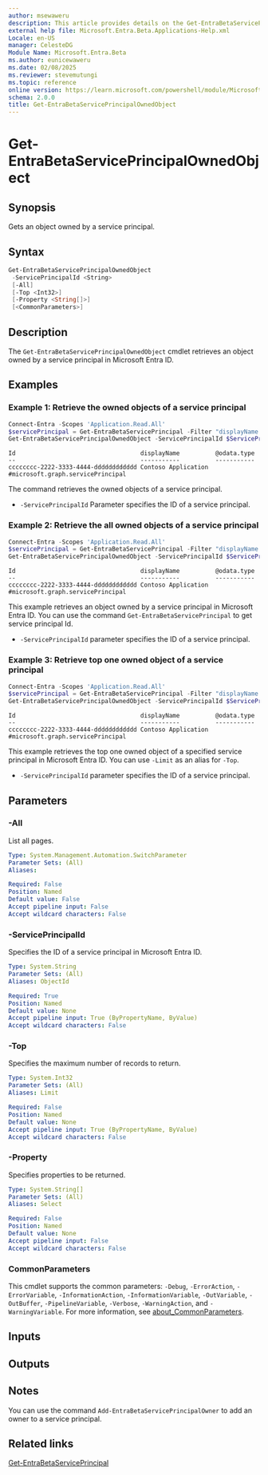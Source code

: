 ```yaml
---
author: msewaweru
description: This article provides details on the Get-EntraBetaServicePrincipalOwnedObject command.
external help file: Microsoft.Entra.Beta.Applications-Help.xml
Locale: en-US
manager: CelesteDG
Module Name: Microsoft.Entra.Beta
ms.author: eunicewaweru
ms.date: 02/08/2025
ms.reviewer: stevemutungi
ms.topic: reference
online version: https://learn.microsoft.com/powershell/module/Microsoft.Entra.Beta/Get-EntraBetaServicePrincipalOwnedObject
schema: 2.0.0
title: Get-EntraBetaServicePrincipalOwnedObject
---
```


# Get-EntraBetaServicePrincipalOwnedObject

## Synopsis

Gets an object owned by a service principal.

## Syntax

```powershell
Get-EntraBetaServicePrincipalOwnedObject
 -ServicePrincipalId <String>
 [-All]
 [-Top <Int32>]
 [-Property <String[]>]
 [<CommonParameters>]
```

## Description

The `Get-EntraBetaServicePrincipalOwnedObject` cmdlet retrieves an object owned by a service principal in Microsoft Entra ID.

## Examples

### Example 1: Retrieve the owned objects of a service principal

```powershell
Connect-Entra -Scopes 'Application.Read.All'
$servicePrincipal = Get-EntraBetaServicePrincipal -Filter "displayName eq 'Helpdesk Application'"
Get-EntraBetaServicePrincipalOwnedObject -ServicePrincipalId $ServicePrincipal.Id | Select-Object Id, DisplayName, '@odata.type'
```

```Output
Id                                   displayName          @odata.type
--                                   -----------          -----------
cccccccc-2222-3333-4444-dddddddddddd Contoso Application #microsoft.graph.servicePrincipal
```

The command retrieves the owned objects of a service principal.

- `-ServicePrincipalId` Parameter specifies the ID of a service principal.

### Example 2: Retrieve the all owned objects of a service principal

```powershell
Connect-Entra -Scopes 'Application.Read.All'
$servicePrincipal = Get-EntraBetaServicePrincipal -Filter "displayName eq 'Helpdesk Application'"
Get-EntraBetaServicePrincipalOwnedObject -ServicePrincipalId $ServicePrincipal.Id -All | Select-Object Id, DisplayName, '@odata.type'
```

```Output
Id                                   displayName          @odata.type
--                                   -----------          -----------
cccccccc-2222-3333-4444-dddddddddddd Contoso Application #microsoft.graph.servicePrincipal
```

This example retrieves an object owned by a service principal in Microsoft Entra ID. You can use the command `Get-EntraBetaServicePrincipal` to get service principal Id.

- `-ServicePrincipalId` parameter specifies the ID of a service principal.

### Example 3: Retrieve top one owned object of a service principal

```powershell
Connect-Entra -Scopes 'Application.Read.All'
$servicePrincipal = Get-EntraBetaServicePrincipal -Filter "displayName eq 'Helpdesk Application'"
Get-EntraBetaServicePrincipalOwnedObject -ServicePrincipalId $ServicePrincipal.Id -Top 1 | Select-Object Id, DisplayName, '@odata.type'
```

```Output
Id                                   displayName          @odata.type
--                                   -----------          -----------
cccccccc-2222-3333-4444-dddddddddddd Contoso Application #microsoft.graph.servicePrincipal
```

This example retrieves the top one owned object of a specified service principal in Microsoft Entra ID. You can use `-Limit` as an alias for `-Top`.

- `-ServicePrincipalId` parameter specifies the ID of a service principal.

## Parameters

### -All

List all pages.

```yaml
Type: System.Management.Automation.SwitchParameter
Parameter Sets: (All)
Aliases:

Required: False
Position: Named
Default value: False
Accept pipeline input: False
Accept wildcard characters: False
```

### -ServicePrincipalId

Specifies the ID of a service principal in Microsoft Entra ID.

```yaml
Type: System.String
Parameter Sets: (All)
Aliases: ObjectId

Required: True
Position: Named
Default value: None
Accept pipeline input: True (ByPropertyName, ByValue)
Accept wildcard characters: False
```

### -Top

Specifies the maximum number of records to return.

```yaml
Type: System.Int32
Parameter Sets: (All)
Aliases: Limit

Required: False
Position: Named
Default value: None
Accept pipeline input: True (ByPropertyName, ByValue)
Accept wildcard characters: False
```

### -Property

Specifies properties to be returned.

```yaml
Type: System.String[]
Parameter Sets: (All)
Aliases: Select

Required: False
Position: Named
Default value: None
Accept pipeline input: False
Accept wildcard characters: False
```

### CommonParameters

This cmdlet supports the common parameters: `-Debug`, `-ErrorAction`, `-ErrorVariable`, `-InformationAction`, `-InformationVariable`, `-OutVariable`, `-OutBuffer`, `-PipelineVariable`, `-Verbose`, `-WarningAction`, and `-WarningVariable`. For more information, see [about_CommonParameters](https://go.microsoft.com/fwlink/?LinkID=113216).

## Inputs

## Outputs

## Notes

You can use the command `Add-EntraBetaServicePrincipalOwner` to add an owner to a service principal.

## Related links

[Get-EntraBetaServicePrincipal](Get-EntraBetaServicePrincipal.md)
